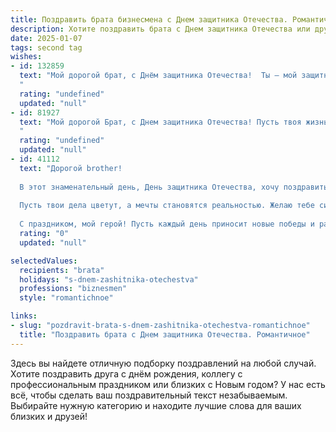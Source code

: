 ```yaml
---
title: Поздравить брата бизнесмена с Днем защитника Отечества. Романтичное
description: Хотите поздравить брата с Днем защитника Отечества или другим праздником? Наш ИИ создаст незабываемое поздравление, а вы обязательно выделитесь среди других.  
date: 2025-01-07
tags: second tag
wishes:
- id: 132859
  text: "Мой дорогой брат, с Днём защитника Отечества!  Ты — мой защитник, моя опора, мой надежный тыл, даже будучи успешным бизнесменом в этом сложном мире.  Твоя сила,  целеустремлённость и  нежность — это то, что я всегда ценила и буду ценить.  Пусть твоя жизнь будет полна любви, благополучия и  всех благ, которые ты заслуживаешь.  Целую тебя крепко-крепко!
  "
  rating: "undefined"
  updated: "null"
- id: 81927
  text: "Мой дорогой Брат, с Днем защитника Отечества! Пусть твоя жизнь будет полна уверенности, мужества и любви, как бизнес, который ты строишь, полон успеха и процветания. Ты — мой герой, моя опора, мой надежный тыл. Пусть всё у тебя будет хорошо, а я всегда буду рядом, чтобы разделить с тобой и радость, и трудности. ❤️
  "
  rating: "undefined"
  updated: "null"
- id: 41112
  text: "Дорогой brother!
  
  В этот знаменательный день, День защитника Отечества, хочу поздравить тебя с праздником настоящих героев. Пусть в сердце твоём всегда будет место для отваги и уверенности, ведь ты не только защитник своей страны, но и настоящий бизнесмен, способный преодолевать любые преграды.
  
  Пусть твои дела цветут, а мечты становятся реальностью. Желаю тебе силы и мудрости, чтобы смело идти к своей цели, и любви, которая будет согревать душу в самые трудные времена. Ты — мой надежный тыл, и я горжусь тобой.
  
  С праздником, мой герой! Пусть каждый день приносит новые победы и радости!"
  rating: "0"
  updated: "null"

selectedValues:
  recipients: "brata"
  holidays: "s-dnem-zashitnika-otechestva"
  professions: "biznesmen"
  style: "romantichnoe"

links:
- slug: "pozdravit-brata-s-dnem-zashitnika-otechestva-romantichnoe"
  title: "Поздравить брата с Днем защитника Отечества. Романтичное"
---
```


Здесь вы найдете отличную подборку поздравлений на любой случай. 
Хотите поздравить друга с днём рождения, коллегу с профессиональным праздником или близких с Новым годом? У нас есть всё, чтобы сделать ваш поздравительный текст незабываемым. Выбирайте нужную категорию и находите лучшие слова для ваших близких и друзей!
